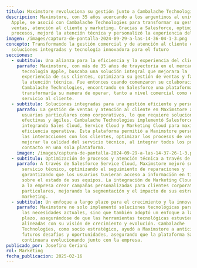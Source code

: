 ```yaml
---
titulo: Maximstore revoluciona su gestión junto a Cambalache Technologies
descripcion: Maximstore, con 35 años acercando a los argentinos al universo
  Apple, se asoció con Cambalache Technologies para transformar su gestión de
  ventas, atención al cliente y marketing. Gracias a Salesforce, optimizó sus
  procesos, mejoró la atención técnica y personalizó la experiencia del cliente.
imagen: /images/captura-de-pantalla-2024-09-29-a-las-14-36-04-1-3.png
concepto: Transformando la gestión comercial y de atención al cliente con
  soluciones integradas y tecnología innovadora para el futuro
secciones:
  - subtitulo: Una alianza para la eficiencia y la experiencia del cliente
    parrafo: Maximstore, con más de 35 años de trayectoria en el mercado de
      tecnología Apple, buscaba una solución integral que mejorara la
      experiencia de sus clientes, optimizara su gestión de ventas y facilitara
      la atención técnica. Fue entonces cuando comenzaron su colaboración con
      Cambalache Technologies, encontrando en Salesforce una plataforma que
      transformaría su manera de operar, tanto a nivel comercial como en
      servicio al cliente.
  - subtitulo: Soluciones integradas para una gestión eficiente y personalizada
    parrafo: La gestión de ventas y atención al cliente en Maximstore abarca tanto
      usuarios particulares como corporativos, lo que requiere soluciones
      efectivas y ágiles. Cambalache Technologies implementó Salesforce,
      integrando Sales Cloud, Service Cloud y Marketing Cloud para maximizar la
      eficiencia operativa. Esta plataforma permitió a Maximstore personalizar
      las interacciones con los clientes, optimizar los procesos de venta y
      mejorar la calidad del servicio técnico, al integrar todos los puntos de
      contacto en una sola plataforma.
    imagen: /images/captura-de-pantalla-2024-09-29-a-las-14-37-26-1-3.png
  - subtitulo: Optimización de procesos y atención técnica a través de Salesforce
    parrafo: A través de Salesforce Service Cloud, Maximstore mejoró su gestión del
      servicio técnico, optimizando el seguimiento de reparaciones y
      garantizando que los usuarios tuvieran acceso a información en tiempo real
      sobre el estado de sus equipos. La integración de Marketing Cloud permitió
      a la empresa crear campañas personalizadas para clientes corporativos y
      particulares, mejorando la segmentación y el impacto de sus estrategias de
      marketing.
  - subtitulo: Un enfoque a largo plazo para el crecimiento y la innovación
    parrafo: Maximstore no solo implementó soluciones tecnológicas para satisfacer
      las necesidades actuales, sino que también adoptó un enfoque a largo
      plazo, asegurándose de que las herramientas tecnológicas estuvieran
      alineadas con su visión de crecimiento y evolución. Cambalache
      Technologies, como socio estratégico, ayudó a Maximstore a anticipar
      futuros desafíos y oportunidades, asegurando que la plataforma Salesforce
      continuara evolucionando junto con la empresa.
publicado_por: Josefina Ceriani
rol: Marketing
fecha_publicacion: 2025-02-16
---
```

